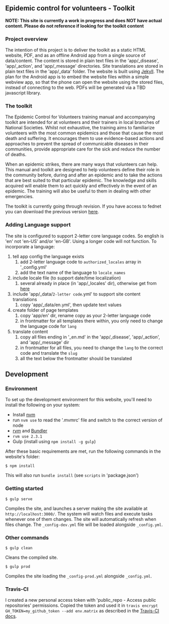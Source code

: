 ## Epidemic control for volunteers - Toolkit

**NOTE: This site is currently a work in progress and does NOT have actual content. Please do not reference if looking for the toolkit content**

### Project overview

The intention of this project is to deliver the toolkit as a static HTML website, PDF, and as an offline Android app from a single source of data/content. The content is stored in plain text files in the 'app/\_disease', 'app/\_action', and 'app/\_message' directories. Site translations are stored in plain text files in the 'app/\_data' folder. The website is built using [Jekyll](https://jekyllrb.com/). The plan for the Android app is to embed the website files within a simple webview app, so that the phone can open the website using the stored files, instead of connecting to the web. PDFs will be generated via a TBD javascript library.

### The toolkit

The Epidemic Control for Volunteers training manual and accompanying toolkit are intended for at volunteers and their trainers in local branches of National Societies. Whilst not exhaustive, the training aims to familiarize volunteers with the most common epidemics and those that cause the most death and suffering. It encourages them to use evidence-based actions and approaches to prevent the spread of communicable diseases in their communities, provide appropriate care for the sick and reduce the number of deaths.

When an epidemic strikes, there are many ways that volunteers can help. This manual and toolkit are designed to help volunteers define their role in the community before, during and after an epidemic and to take the actions that are best suited to that particular epidemic. The knowledge and skills acquired will enable them to act quickly and effectively in the event of an epidemic. The training will also be useful to them in dealing with other emergencies.

The toolkit is currently going through revision. If you have access to fednet you can download the previous version [here](https://fednet.ifrc.org/en/resources/health/emergency-health/communicable-diseases-in-emergencies/epidemic-control-for-volunteers/).

### Adding Language support

The site is configured to support 2-letter core language codes. So english is 'en' not 'en-US' and/or 'en-GB'. Using a longer code will not function. To incorporate a language:

1. tell app config the language exists
    1. add 2-letter language code to `authorized_locales` array in '\_config.yml'
    2. add the text name of the language to `locale_names`
2. include locale file (to support date/time localization)
    1. several already in place (in 'app/\_locales' dir), otherwise get from [here](https://github.com/svenfuchs/rails-i18n/tree/master/rails/locale)
3. include 'app/\_data/`2-letter code`.yml' to support site content translations
    1. copy 'app/\_data/en.yml', then update text values
4. create folder of page templates
    1. copy 'app/en' dir, rename copy as your 2-letter language code
    2. in frontmatter for all templates there within, you only need to change the language code for `lang`
5. translate content
    1. copy all files ending in '\_en.md' in the 'app/\_disease', 'app/\_action', and 'app/\_message' dir
    2. in frontmatter for all files, you need to change the `lang` to the correct code and translate the `slug`
    3. all the text below the frontmatter should be translated

## Development

### Environment

To set up the development environment for this website, you'll need to install the following on your system:

- Install [nvm](https://github.com/creationix/nvm) 
- run `nvm use` to read the '.mvmrc' file and switch to the correct version of node
- [rvm](https://rvm.io/) and [Bundler](http://bundler.io/)
- `rvm use 2.3.1`
- Gulp (install using `npm install -g gulp`)

After these basic requirements are met, run the following commands in the website's folder:
```
$ npm install
```
This will also run `bundle install` (see `scripts` in 'package.json')


### Getting started

```
$ gulp serve
```
Compiles the site, and launches a server making the site available at `http://localhost:3000/`. The system will watch files and execute tasks whenever one of them changes. The site will automatically refresh when files change. The `_config-dev.yml` file will be loaded alongside `_config.yml`.

### Other commands

```
$ gulp clean
```
Cleans the compiled site.

```
$ gulp prod
```
Compiles the site loading the `_config-prod.yml` alongside `_config.yml`.

### Travis-CI

I created a new personal access token with 'public_repo - Access public repositories' permissions. Copied the token and used it in `travis encrypt GH_TOKEN=my_github_token --add env.matrix` as described in the [Travis-CI docs](https://docs.travis-ci.com/user/environment-variables#Encrypting-environment-variables).
 